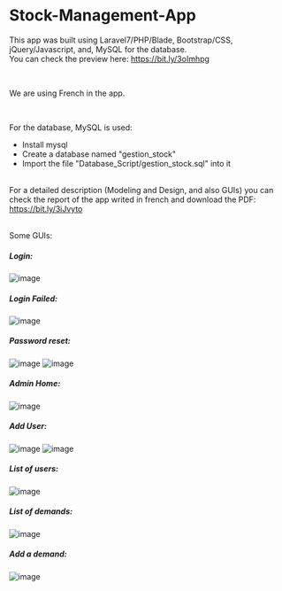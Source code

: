 # Stock-Management-App
This app was built using Laravel7/PHP/Blade, Bootstrap/CSS, jQuery/Javascript, and, MySQL for the database. <br/>
You can check the preview here: https://bit.ly/3oImhpg

<br/>

We are using French in the app.

<br/>

For the database, MySQL is used: <br/>
- Install mysql
- Create a database named "gestion_stock"
- Import the file "Database_Script/gestion_stock.sql" into it
<br/><br/>

For a detailed description (Modeling and Design, and also GUIs) you can check the report of the app writed in french and download the PDF: https://bit.ly/3iJvyto

<br/>
Some GUIs:
<br/>
<h5>Login:</h5>

![image](https://user-images.githubusercontent.com/84667900/136625344-b4ae93fa-35f6-4962-9106-12edc73b1b8f.png)
<h5>Login Failed:</h5>

![image](https://user-images.githubusercontent.com/84667900/136625370-56fa20af-0c0e-449f-94bc-6c2a229fff89.png)
<h5>Password reset:</h5>

![image](https://user-images.githubusercontent.com/84667900/136625415-ec001278-c7da-487b-be9d-a1eabb273157.png)
![image](https://user-images.githubusercontent.com/84667900/136625448-58079de1-a3d7-47ea-b282-9b09a3ddfb1f.png)
<h5>Admin Home:</h5>

![image](https://user-images.githubusercontent.com/84667900/136633129-b1ba7916-2c08-403a-9427-fe03938f470b.png)
<h5>Add User:</h5>

![image](https://user-images.githubusercontent.com/84667900/136633160-91707829-ec2e-4d00-952a-15fc2dd18e39.png)
![image](https://user-images.githubusercontent.com/84667900/136633170-d455d842-138f-4a1d-bcae-2c64b5e9538c.png)
<h5>List of users:</h5>

![image](https://user-images.githubusercontent.com/84667900/136633192-a41b1e1d-98b8-47aa-9275-627280de8bfd.png)
<h5>List of demands:</h5>

![image](https://user-images.githubusercontent.com/84667900/136633235-32712db9-1280-4a79-8bcb-598ba78dbc04.png)
<h5>Add a demand:</h5>

![image](https://user-images.githubusercontent.com/84667900/136633320-c6f91451-be9f-4b9c-89b6-5b4a0da843bd.png)
